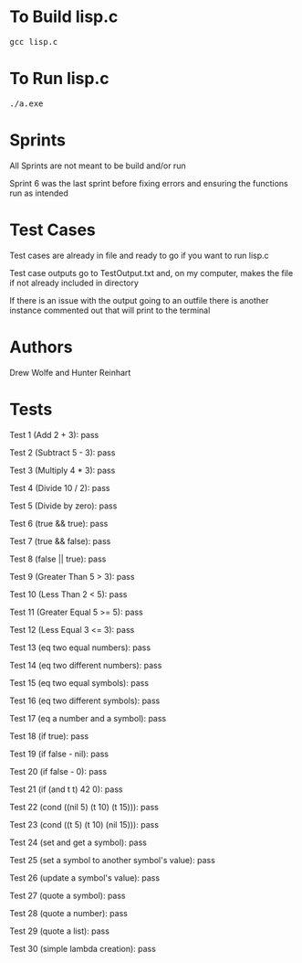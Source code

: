 # To Build lisp.c
<pre>
gcc lisp.c
</pre>

# To Run lisp.c
<pre>
./a.exe
</pre>

# Sprints 
All Sprints are not meant to be build and/or run

Sprint 6 was the last sprint before fixing errors and ensuring the functions run as intended

# Test Cases
Test cases are already in file and ready to go if you want to run lisp.c

Test case outputs go to TestOutput.txt and, on my computer, makes the file if not already included in directory

If there is an issue with the output going to an outfile there is another instance commented out that will print to the terminal

# Authors
Drew Wolfe and Hunter Reinhart

# Tests
Test 1 (Add 2 + 3): pass

Test 2 (Subtract 5 - 3): pass

Test 3 (Multiply 4 * 3): pass

Test 4 (Divide 10 / 2): pass

Test 5 (Divide by zero): pass

Test 6 (true && true): pass

Test 7 (true && false): pass

Test 8 (false || true): pass

Test 9 (Greater Than 5 > 3): pass

Test 10 (Less Than 2 < 5): pass

Test 11 (Greater Equal 5 >= 5): pass

Test 12 (Less Equal 3 <= 3): pass

Test 13 (eq two equal numbers): pass

Test 14 (eq two different numbers): pass

Test 15 (eq two equal symbols): pass

Test 16 (eq two different symbols): pass

Test 17 (eq a number and a symbol): pass

Test 18 (if true): pass

Test 19 (if false - nil): pass

Test 20 (if false - 0): pass

Test 21 (if (and t t) 42 0): pass

Test 22 (cond ((nil 5) (t 10) (t 15))): pass

Test 23 (cond ((t 5) (t 10) (nil 15))): pass

Test 24 (set and get a symbol): pass

Test 25 (set a symbol to another symbol's value): pass

Test 26 (update a symbol's value): pass

Test 27 (quote a symbol): pass

Test 28 (quote a number): pass

Test 29 (quote a list): pass

Test 30 (simple lambda creation): pass
